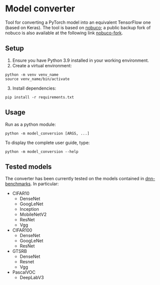 # Model converter
Tool for converting a PyTorch model into an equivalent TensorFlow one (based on Keras). The tool is based on [nobuco](https://github.com/AlexanderLutsenko/nobuco); a public backup fork of nobuco is also available at the following link [nobuco-fork](https://github.com/D4De/nobuco).


## Setup
1. Ensure you have Python 3.9 installed in your working environment.
2. Create a virtual environment:
```
python -m venv venv_name
source venv_name/bin/activate
```
3. Install dependencies:
```
pip install -r requirements.txt
```
## Usage
Run as a python module:
```
python -m model_conversion [ARGS, ...]
```
To display the complete user guide, type:
```
python -m model_conversion --help
```

## Tested models
The converter has been currently tested on the models contained in [dnn-benchmarks](https://gitlab.pmcs2i.ec-lyon.fr/spappala/dnn-benchmarks). In particular:
- CIFAR10
    - DenseNet
    - GoogLeNet
    - Inception
    - MobileNetV2
    - ResNet
    - Vgg
- CIFAR100
    - DenseNet 
    - GoogLeNet
    - ResNet
- GTSRB
    - DenseNet
    - Resnet
    - Vgg
- PascalVOC
    - DeepLabV3
